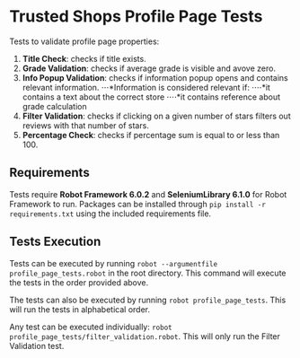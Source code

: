 # Trusted Shops Profile Page Tests
Tests to validate profile page properties:
1. **Title Check**: checks if title exists.
2. **Grade Validation**: checks if average grade is visible and avove zero.
3. **Info Popup Validation**: checks if information popup opens and contains relevant information.
⋅⋅⋅*Information is considered relevant if:
⋅⋅⋅⋅*it contains a text about the correct store
⋅⋅⋅⋅*it contains reference about grade calculation
4. **Filter Validation**: checks if clicking on a given number of stars filters out reviews with that number of stars.
5. **Percentage Check**: checks if percentage sum is equal to or less than 100.

## Requirements
Tests require **Robot Framework 6.0.2** and **SeleniumLibrary 6.1.0** for Robot Framework to run.
Packages can be installed through ``pip install -r requirements.txt`` using the included requirements file.

## Tests Execution
Tests can be executed by running ``robot --argumentfile profile_page_tests.robot`` in the root directory.
This command will execute the tests in the order provided above.

The tests can also be executed by running ``robot profile_page_tests``.
This will run the tests in alphabetical order.

Any test can be executed individually: ``robot profile_page_tests/filter_validation.robot``.
This will only run the Filter Validation test.